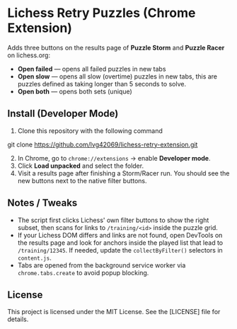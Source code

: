 # Lichess Retry Puzzles (Chrome Extension)

Adds three buttons on the results page of **Puzzle Storm** and **Puzzle Racer** on lichess.org:

- **Open failed** — opens all failed puzzles in new tabs
- **Open slow** — opens all slow (overtime) puzzles in new tabs, this are puzzles defined as taking longer than 5 seconds to solve.
- **Open both** — opens both sets (unique)

## Install (Developer Mode)

1. Clone this repository with the following command

git clone https://github.com/lvg42069/lichess-retry-extension.git

2. In Chrome, go to `chrome://extensions` → enable **Developer mode**.
3. Click **Load unpacked** and select the folder.
4. Visit a results page after finishing a Storm/Racer run. You should see the new buttons next to the native filter buttons.

## Notes / Tweaks

- The script first clicks Lichess' own filter buttons to show the right subset, then scans for links to `/training/<id>` inside the puzzle grid.
- If your Lichess DOM differs and links are not found, open DevTools on the results page and look for anchors inside the played list that lead to `/training/12345`. If needed, update the `collectByFilter()` selectors in `content.js`.
- Tabs are opened from the background service worker via `chrome.tabs.create` to avoid popup blocking.

## License

This project is licensed under the MIT License. See the [LICENSE] file for details.

